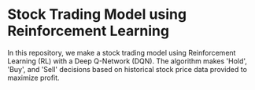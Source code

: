 # Stock Trading Model using Reinforcement Learning

In this repository, we make a stock trading model using Reinforcement Learning (RL) with a Deep Q-Network (DQN). The algorithm makes 'Hold', 'Buy', and 'Sell' decisions based on historical stock price data provided to maximize profit.
 
